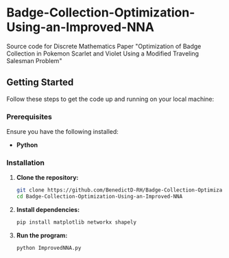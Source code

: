 # Badge-Collection-Optimization-Using-an-Improved-NNA
Source code for Discrete Mathematics Paper "Optimization of Badge Collection in Pokemon Scarlet and Violet Using a Modified Traveling Salesman Problem"

## Getting Started

Follow these steps to get the code up and running on your local machine:

### Prerequisites

Ensure you have the following installed:

- **Python**

### Installation

1. **Clone the repository:**
   ```bash
   git clone https://github.com/BenedictD-RH/Badge-Collection-Optimization-Using-an-Improved-NNA
   cd Badge-Collection-Optimization-Using-an-Improved-NNA
   ```
   
2. **Install dependencies:**
   ```bash
   pip install matplotlib networkx shapely
   ```

3. **Run the program:**
   ```bash
   python ImprovedNNA.py
   ```
